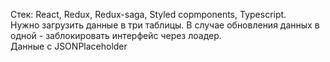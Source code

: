Стек: React, Redux, Redux-saga, Styled copmponents, Typescript.<br>
Нужно загрузить данные в три таблицы. В случае обновления данных в одной - заблокировать интерфейс через лоадер.<br>
Данные с JSONPlaceholder
